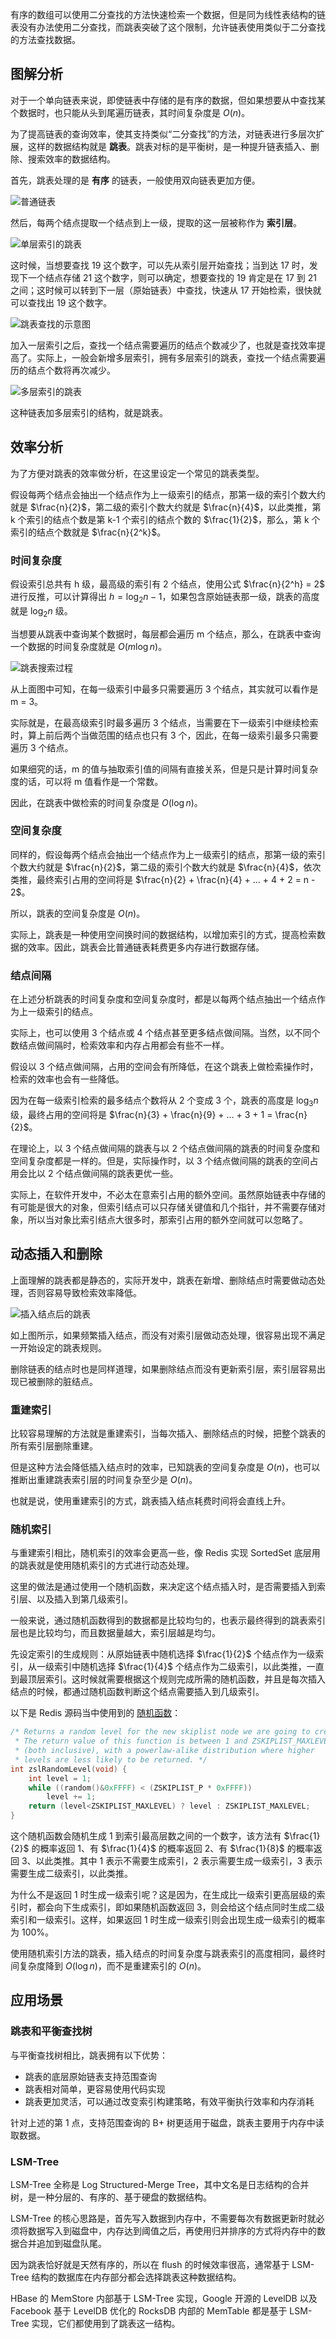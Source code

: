 
有序的数组可以使用二分查找的方法快速检索一个数据，但是同为线性表结构的链表没有办法使用二分查找，而跳表突破了这个限制，允许链表使用类似于二分查找的方法查找数据。

<!--more-->

## 图解分析

对于一个单向链表来说，即使链表中存储的是有序的数据，但如果想要从中查找某个数据时，也只能从头到尾遍历链表，其时间复杂度是 $O(n)$。

为了提高链表的查询效率，使其支持类似“二分查找”的方法，对链表进行多层次扩展，这样的数据结构就是 **跳表**。跳表对标的是平衡树，是一种提升链表插入、删除、搜索效率的数据结构。

首先，跳表处理的是 **有序** 的链表，一般使用双向链表更加方便。

![普通链表](assets/普通链表.svg)

然后，每两个结点提取一个结点到上一级，提取的这一层被称作为 **索引层**。

![单层索引的跳表](assets/单层索引的跳表.svg)

这时候，当想要查找 19 这个数字，可以先从索引层开始查找；当到达 17 时，发现下一个结点存储 21 这个数字，则可以确定，想要查找的 19 肯定是在 17 到 21 之间；这时候可以转到下一层（原始链表）中查找，快速从 17 开始检索，很快就可以查找出 19 这个数字。

![跳表查找的示意图](assets/跳表查找的示意图.svg)

加入一层索引之后，查找一个结点需要遍历的结点个数减少了，也就是查找效率提高了。实际上，一般会新增多层索引，拥有多层索引的跳表，查找一个结点需要遍历的结点个数将再次减少。

![多层索引的跳表](assets/多层索引的跳表.svg)

这种链表加多层索引的结构，就是跳表。

## 效率分析

为了方便对跳表的效率做分析，在这里设定一个常见的跳表类型。

假设每两个结点会抽出一个结点作为上一级索引的结点，那第一级的索引个数大约就是 $\frac{n}{2}$，第二级的索引个数大约就是 $\frac{n}{4}$，以此类推，第 k 个索引的结点个数是第 k-1 个索引的结点个数的 $\frac{1}{2}$，那么，第 k 个索引的结点个数就是 $\frac{n}{2^k}$。

### 时间复杂度

假设索引总共有 h 级，最高级的索引有 2 个结点，使用公式 $\frac{n}{2^h} = 2$ 进行反推，可以计算得出 $h = \log_2 n - 1$，如果包含原始链表那一级，跳表的高度就是 $\log_2 n$ 级。

当想要从跳表中查询某个数据时，每层都会遍历 m 个结点，那么，在跳表中查询一个数据的时间复杂度就是 $O(m \log n)$。

![跳表搜索过程](assets/跳表搜索过程.png)

从上面图中可知，在每一级索引中最多只需要遍历 3 个结点，其实就可以看作是 m = 3。

实际就是，在最高级索引时最多遍历 3 个结点，当需要在下一级索引中继续检索时，算上前后两个当做范围的结点也只有 3 个，因此，在每一级索引最多只需要遍历 3 个结点。

如果细究的话，m 的值与抽取索引值的间隔有直接关系，但是只是计算时间复杂度的话，可以将 m 值看作是一个常数。

因此，在跳表中做检索的时间复杂度是 $O(\log n)$。

### 空间复杂度

同样的，假设每两个结点会抽出一个结点作为上一级索引的结点，那第一级的索引个数大约就是 $\frac{n}{2}$，第二级的索引个数大约就是 $\frac{n}{4}$，依次类推，最终索引占用的空间将是 $\frac{n}{2} + \frac{n}{4} + ... + 4 + 2 = n - 2$。

所以，跳表的空间复杂度是 $O(n)$。

实际上，跳表是一种使用空间换时间的数据结构，以增加索引的方式，提高检索数据的效率。因此，跳表会比普通链表耗费更多内存进行数据存储。

### 结点间隔

在上述分析跳表的时间复杂度和空间复杂度时，都是以每两个结点抽出一个结点作为上一级索引的结点。

实际上，也可以使用 3 个结点或 4 个结点甚至更多结点做间隔。当然，以不同个数结点做间隔时，检索效率和内存占用都会有些不一样。

假设以 3 个结点做间隔，占用的空间会有所降低，在这个跳表上做检索操作时，检索的效率也会有一些降低。

因为在每一级索引检索的最多结点个数将从 2 个变成 3 个，跳表的高度是 $\log_3 n$ 级，最终占用的空间将是 $\frac{n}{3} + \frac{n}{9} + ... + 3 + 1 = \frac{n}{2}$。

在理论上，以 3 个结点做间隔的跳表与以 2 个结点做间隔的跳表的时间复杂度和空间复杂度都是一样的。但是，实际操作时，以 3 个结点做间隔的跳表的空间占用会比以 2 个结点做间隔的跳表更优一些。

实际上，在软件开发中，不必太在意索引占用的额外空间。虽然原始链表中存储的有可能是很大的对象，但索引结点可以只存储关键值和几个指针，并不需要存储对象，所以当对象比索引结点大很多时，那索引占用的额外空间就可以忽略了。

## 动态插入和删除

上面理解的跳表都是静态的，实际开发中，跳表在新增、删除结点时需要做动态处理，否则容易导致检索效率降低。

![插入结点后的跳表](assets/插入结点后的跳表.png)

如上图所示，如果频繁插入结点，而没有对索引层做动态处理，很容易出现不满足一开始设定的跳表规则。

删除链表的结点时也是同样道理，如果删除结点而没有更新索引层，索引层容易出现已被删除的脏结点。

### 重建索引

比较容易理解的方法就是重建索引，当每次插入、删除结点的时候，把整个跳表的所有索引层删除重建。

但是这种方法会降低插入结点时的效率，已知跳表的空间复杂度是 $O(n)$，也可以推断出重建跳表索引层的时间复杂至少是 $O(n)$。

也就是说，使用重建索引的方式，跳表插入结点耗费时间将会直线上升。

### 随机索引

与重建索引相比，随机索引的效率会更高一些，像 Redis 实现 SortedSet 底层用的跳表就是使用随机索引的方式进行动态处理。

这里的做法是通过使用一个随机函数，来决定这个结点插入时，是否需要插入到索引层、以及插入到第几级索引。

一般来说，通过随机函数得到的数据都是比较均匀的，也表示最终得到的跳表索引层也是比较均匀，而且数据量越大，索引层越是均匀。

先设定索引的生成规则：从原始链表中随机选择 $\frac{1}{2}$ 个结点作为一级索引，从一级索引中随机选择 $\frac{1}{4}$ 个结点作为二级索引，以此类推，一直到最顶层索引。这时候就需要根据这个规则完成所需的随机函数，并且是每次插入结点的时候，都通过随机函数判断这个结点需要插入到几级索引。

以下是 Redis 源码当中使用到的 [随机函数](https://github.com/redis/redis/blob/unstable/src/t_zset.c)：

```c
/* Returns a random level for the new skiplist node we are going to create.
 * The return value of this function is between 1 and ZSKIPLIST_MAXLEVEL
 * (both inclusive), with a powerlaw-alike distribution where higher
 * levels are less likely to be returned. */
int zslRandomLevel(void) {
    int level = 1;
    while ((random()&0xFFFF) < (ZSKIPLIST_P * 0xFFFF))
        level += 1;
    return (level<ZSKIPLIST_MAXLEVEL) ? level : ZSKIPLIST_MAXLEVEL;
}
```

这个随机函数会随机生成 1 到索引最高层数之间的一个数字，该方法有 $\frac{1}{2}$ 的概率返回 1、有 $\frac{1}{4}$ 的概率返回 2、有 $\frac{1}{8}$ 的概率返回 3、以此类推。其中 1 表示不需要生成索引，2 表示需要生成一级索引，3 表示需要生成二级索引，以此类推。

为什么不是返回 1 时生成一级索引呢？这是因为，在生成比一级索引更高层级的索引时，都会向下生成索引，即如果随机函数返回 3，则会给这个结点同时生成二级索引和一级索引。这样，如果返回 1 时生成一级索引则会出现生成一级索引的概率为 100%。

使用随机索引方法的跳表，插入结点的时间复杂度与跳表索引的高度相同，最终时间复杂度降到 $O(\log n)$，而不是重建索引的 $O(n)$。

## 应用场景

### 跳表和平衡查找树

与平衡查找树相比，跳表拥有以下优势：

- 跳表的底层原始链表支持范围查询
- 跳表相对简单，更容易使用代码实现
- 跳表更加灵活，可以通过改变索引构建策略，有效平衡执行效率和内存消耗

针对上述的第 1 点，支持范围查询的 B+ 树更适用于磁盘，跳表主要用于内存中读取数据。

### LSM-Tree

LSM-Tree 全称是 Log Structured-Merge Tree，其中文名是日志结构的合并树，是一种分层的、有序的、基于硬盘的数据结构。

LSM-Tree 的核心思路是，首先写入数据到内存中，不需要每次有数据更新时就必须将数据写入到磁盘中，内存达到阈值之后，再使用归并排序的方式将内存中的数据合并追加到磁盘队尾。

因为跳表恰好就是天然有序的，所以在 flush 的时候效率很高，通常基于 LSM-Tree 结构的数据库在内存部分都会选择跳表这种数据结构。

HBase 的 MemStore 内部基于 LSM-Tree 实现，Google 开源的 LevelDB 以及 Facebook 基于 LevelDB 优化的 RocksDB 内部的 MemTable 都是基于 LSM-Tree 实现，它们都使用到了跳表这一结构。


